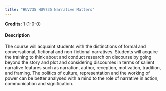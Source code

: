 ```yaml
---
title: "HUV735 HUV735 Narrative Matters"
---
```

**Credits:** 1 (1-0-0)

#### Description
The course will acquaint students with the distinctions of formal and conversational, fictional and non-fictional narratives. Students will acquire the training to think about and conduct research on discourse by going beyond the story and plot and considering discourses in terms of salient narrative features such as narration, author, reception, motivation, tradition, and framing. The politics of culture, representation and the working of power can be better analysed with a mind to the role of narrative in action, communication and signification.